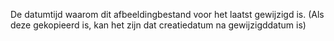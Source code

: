 De datumtijd waarom dit afbeeldingbestand voor het laatst gewijzigd is. (Als deze gekopieerd is, kan het zijn dat creatiedatum na gewijzigddatum is)
